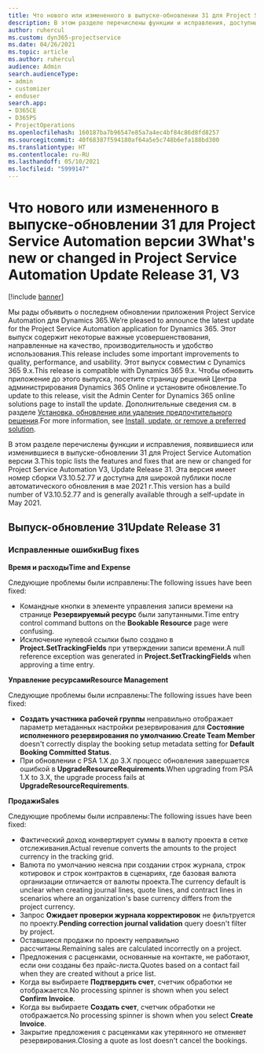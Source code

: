 ```yaml
---
title: Что нового или измененного в выпуске-обновлении 31 для Project Service Automation версии 3
description: В этом разделе перечислены функции и исправления, доступные в выпуске-обновлении 31 для Project Service Automation версии 3.
author: ruhercul
ms.custom: dyn365-projectservice
ms.date: 04/26/2021
ms.topic: article
ms.author: ruhercul
audience: Admin
search.audienceType:
- admin
- customizer
- enduser
search.app:
- D365CE
- D365PS
- ProjectOperations
ms.openlocfilehash: 160187ba7b96547e85a7a4ec4bf84c86d8fd8257
ms.sourcegitcommit: 40f68387f594180af64a5e5c748b6efa188bd300
ms.translationtype: HT
ms.contentlocale: ru-RU
ms.lasthandoff: 05/10/2021
ms.locfileid: "5999147"
---
```

# <a name="whats-new-or-changed-in-project-service-automation-update-release-31-v3"></a><span data-ttu-id="906cf-103">Что нового или измененного в выпуске-обновлении 31 для Project Service Automation версии 3</span><span class="sxs-lookup"><span data-stu-id="906cf-103">What's new or changed in Project Service Automation Update Release 31, V3</span></span>

[!include [banner](../includes/psa-now-project-operations.md)]

<span data-ttu-id="906cf-104">Мы рады объявить о последнем обновлении приложения Project Service Automation для Dynamics 365.</span><span class="sxs-lookup"><span data-stu-id="906cf-104">We’re pleased to announce the latest update for the Project Service Automation application for Dynamics 365.</span></span> <span data-ttu-id="906cf-105">Этот выпуск содержит некоторые важные усовершенствования, направленные на качество, производительность и удобство использования.</span><span class="sxs-lookup"><span data-stu-id="906cf-105">This release includes some important improvements to quality, performance, and usability.</span></span> <span data-ttu-id="906cf-106">Этот выпуск совместим с Dynamics 365 9.x.</span><span class="sxs-lookup"><span data-stu-id="906cf-106">This release is compatible with Dynamics 365 9.x.</span></span> <span data-ttu-id="906cf-107">Чтобы обновить приложение до этого выпуска, посетите страницу решений Центра администрирования Dynamics 365 Online и установите обновление.</span><span class="sxs-lookup"><span data-stu-id="906cf-107">To update to this release, visit the Admin Center for Dynamics 365 online solutions page to install the update.</span></span> <span data-ttu-id="906cf-108">Дополнительные сведения см. в разделе [Установка, обновление или удаление предпочтительного решения](/power-platform/admin/install-remove-preferred-solution).</span><span class="sxs-lookup"><span data-stu-id="906cf-108">For more information, see [Install, update, or remove a preferred solution](/power-platform/admin/install-remove-preferred-solution).</span></span>

<span data-ttu-id="906cf-109">В этом разделе перечислены функции и исправления, появившиеся или изменившиеся в выпуске-обновлении 31 для Project Service Automation версии 3.</span><span class="sxs-lookup"><span data-stu-id="906cf-109">This topic lists the features and fixes that are new or changed for Project Service Automation V3, Update Release 31.</span></span> <span data-ttu-id="906cf-110">Эта версия имеет номер сборки V3.10.52.77 и доступна для широкой публики после автоматического обновления в мае 2021 г.</span><span class="sxs-lookup"><span data-stu-id="906cf-110">This version has a build number of V3.10.52.77 and is generally available through a self-update in May 2021.</span></span>

## <a name="update-release-31"></a><span data-ttu-id="906cf-111">Выпуск-обновление 31</span><span class="sxs-lookup"><span data-stu-id="906cf-111">Update Release 31</span></span>

### <a name="bug-fixes"></a><span data-ttu-id="906cf-112">Исправленные ошибки</span><span class="sxs-lookup"><span data-stu-id="906cf-112">Bug fixes</span></span>

<span data-ttu-id="906cf-113">**Время и расходы**</span><span class="sxs-lookup"><span data-stu-id="906cf-113">**Time and Expense**</span></span>

<span data-ttu-id="906cf-114">Следующие проблемы были исправлены:</span><span class="sxs-lookup"><span data-stu-id="906cf-114">The following issues have been fixed:</span></span>

- <span data-ttu-id="906cf-115">Командные кнопки в элементе управления записи времени на странице **Резервируемый ресурс** были запутанными.</span><span class="sxs-lookup"><span data-stu-id="906cf-115">Time entry control command buttons on the **Bookable Resource** page were confusing.</span></span>
- <span data-ttu-id="906cf-116">Исключение нулевой ссылки было создано в **Project.SetTrackingFields** при утверждении записи времени.</span><span class="sxs-lookup"><span data-stu-id="906cf-116">A null reference exception was generated in **Project.SetTrackingFields** when approving a time entry.</span></span>

<span data-ttu-id="906cf-117">**Управление ресурсами**</span><span class="sxs-lookup"><span data-stu-id="906cf-117">**Resource Management**</span></span>

<span data-ttu-id="906cf-118">Следующие проблемы были исправлены:</span><span class="sxs-lookup"><span data-stu-id="906cf-118">The following issues have been fixed:</span></span>

- <span data-ttu-id="906cf-119">**Создать участника рабочей группы** неправильно отображает параметр метаданных настройки резервирования для **Состояние исполненного резервирования по умолчанию**.</span><span class="sxs-lookup"><span data-stu-id="906cf-119">**Create Team Member** doesn't correctly display the booking setup metadata setting for **Default Booking Committed Status**.</span></span>
- <span data-ttu-id="906cf-120">При обновлении с PSA 1.X до 3.X процесс обновления завершается ошибкой в **UpgradeResourceRequirements**.</span><span class="sxs-lookup"><span data-stu-id="906cf-120">When upgrading from PSA 1.X to 3.X, the upgrade process fails at **UpgradeResourceRequirements**.</span></span>


<span data-ttu-id="906cf-121">**Продажи**</span><span class="sxs-lookup"><span data-stu-id="906cf-121">**Sales**</span></span>

<span data-ttu-id="906cf-122">Следующие проблемы были исправлены:</span><span class="sxs-lookup"><span data-stu-id="906cf-122">The following issues have been fixed:</span></span>

- <span data-ttu-id="906cf-123">Фактический доход конвертирует суммы в валюту проекта в сетке отслеживания.</span><span class="sxs-lookup"><span data-stu-id="906cf-123">Actual revenue converts the amounts to the project currency in the tracking grid.</span></span>
- <span data-ttu-id="906cf-124">Валюта по умолчанию неясна при создании строк журнала, строк котировок и строк контрактов в сценариях, где базовая валюта организации отличается от валюты проекта.</span><span class="sxs-lookup"><span data-stu-id="906cf-124">The currency default is unclear when creating journal lines, quote lines, and contract lines in scenarios where an organization's base currency differs from the project currency.</span></span>
- <span data-ttu-id="906cf-125">Запрос **Ожидает проверки журнала корректировок** не фильтруется по проекту.</span><span class="sxs-lookup"><span data-stu-id="906cf-125">**Pending correction journal validation** query doesn't filter by project.</span></span>
- <span data-ttu-id="906cf-126">Оставшиеся продажи по проекту неправильно рассчитаны.</span><span class="sxs-lookup"><span data-stu-id="906cf-126">Remaining sales are calculated incorrectly on a project.</span></span>
- <span data-ttu-id="906cf-127">Предложения с расценками, основанные на контакте, не работают, если они созданы без прайс-листа.</span><span class="sxs-lookup"><span data-stu-id="906cf-127">Quotes based on a contact fail when they are created without a price list.</span></span>
- <span data-ttu-id="906cf-128">Когда вы выбираете **Подтвердить счет**, счетчик обработки не отображается.</span><span class="sxs-lookup"><span data-stu-id="906cf-128">No processing spinner is shown when you select **Confirm Invoice**.</span></span>
- <span data-ttu-id="906cf-129">Когда вы выбираете **Создать счет**, счетчик обработки не отображается.</span><span class="sxs-lookup"><span data-stu-id="906cf-129">No processing spinner is shown when you select **Create Invoice**.</span></span>
- <span data-ttu-id="906cf-130">Закрытие предложения с расценками как утерянного не отменяет резервирования.</span><span class="sxs-lookup"><span data-stu-id="906cf-130">Closing a quote as lost doesn't cancel the bookings.</span></span>








